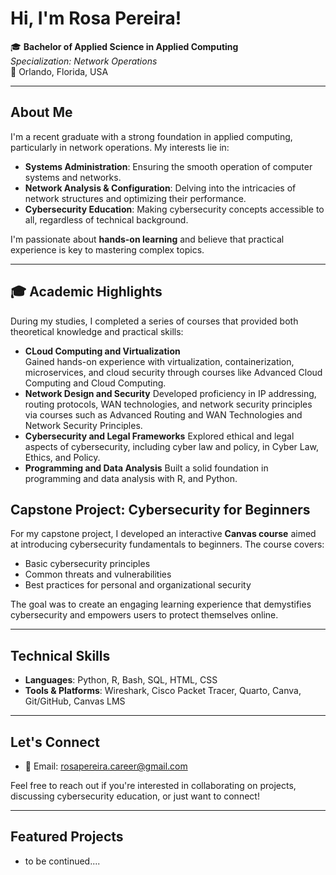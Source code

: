 # Hi, I'm Rosa Pereira!

🎓 **Bachelor of Applied Science in Applied Computing**  
*Specialization: Network Operations*  
📍 Orlando, Florida, USA

---

## About Me

I'm a recent graduate with a strong foundation in applied computing, particularly in network operations. My interests lie in:

- **Systems Administration**: Ensuring the smooth operation of computer systems and networks.
- **Network Analysis & Configuration**: Delving into the intricacies of network structures and optimizing their performance.
- **Cybersecurity Education**: Making cybersecurity concepts accessible to all, regardless of technical background.

I'm passionate about **hands-on learning** and believe that practical experience is key to mastering complex topics.

---

## 🎓 Academic Highlights

During my studies, I completed a series of courses that provided both theoretical knowledge and practical skills:

- **CLoud Computing and Virtualization**  
  Gained hands-on experience with virtualization, containerization, microservices, and cloud security through courses like Advanced Cloud Computing and Cloud Computing.
- **Network Design and Security**
  Developed proficiency in IP addressing, routing protocols, WAN technologies, and network security principles via courses such as Advanced Routing and WAN Technologies and Network Security Principles.
- **Cybersecurity and Legal Frameworks**
  Explored ethical and legal aspects of cybersecurity, including cyber law and policy, in Cyber Law, Ethics, and Policy.
- **Programming and Data Analysis**
  Built a solid foundation in programming and data analysis with R, and Python.

## Capstone Project: Cybersecurity for Beginners

For my capstone project, I developed an interactive **Canvas course** aimed at introducing cybersecurity fundamentals to beginners. The course covers:

- Basic cybersecurity principles
- Common threats and vulnerabilities
- Best practices for personal and organizational security

The goal was to create an engaging learning experience that demystifies cybersecurity and empowers users to protect themselves online.

---

## Technical Skills

- **Languages**: Python, R, Bash, SQL, HTML, CSS
- **Tools & Platforms**: Wireshark, Cisco Packet Tracer, Quarto, Canva, Git/GitHub, Canvas LMS

---

## Let's Connect

- 📧 Email: [rosapereira.career@gmail.com](mailto:rosapereira.career@gmail.com)

Feel free to reach out if you're interested in collaborating on projects, discussing cybersecurity education, or just want to connect!

---

## Featured Projects

- to be continued....

<!---
rosapereiraa/rosapereiraa is a ✨ special ✨ repository because its `README.md` (this file) appears on your GitHub profile.
You can click the Preview link to take a look at your changes.
--->
